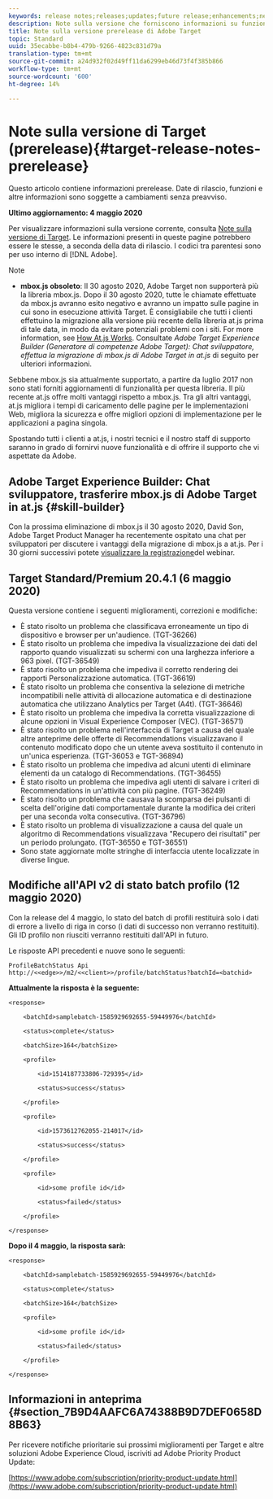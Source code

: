 ```yaml
---
keywords: release notes;releases;updates;future release;enhancements;new features;fixes;updates
description: Note sulla versione che forniscono informazioni su funzioni, miglioramenti e correzioni per le versioni DNL Adobe Target più recenti o imminenti.
title: Note sulla versione prerelease di Adobe Target
topic: Standard
uuid: 35ecabbe-b8b4-479b-9266-4823c831d79a
translation-type: tm+mt
source-git-commit: a24d932f02d49ff11da6299eb46d73f4f385b866
workflow-type: tm+mt
source-wordcount: '600'
ht-degree: 14%

---
```



# Note sulla versione di Target (prerelease){#target-release-notes-prerelease}

Questo articolo contiene informazioni prerelease. Date di rilascio, funzioni e altre informazioni sono soggette a cambiamenti senza preavviso.

**Ultimo aggiornamento: 4 maggio 2020**

Per visualizzare informazioni sulla versione corrente, consulta [Note sulla versione di Target](release-notes.md). Le informazioni presenti in queste pagine potrebbero essere le stesse, a seconda della data di rilascio. I codici tra parentesi sono per uso interno di [!DNL Adobe].

>[!NOTE]
>
>* **mbox.js obsoleto**: Il 30 agosto 2020, Adobe Target non supporterà più la libreria mbox.js. Dopo il 30 agosto 2020, tutte le chiamate effettuate da mbox.js avranno esito negativo e avranno un impatto sulle pagine in cui sono in esecuzione attività Target. È consigliabile che tutti i clienti effettuino la migrazione alla versione più recente della libreria at.js prima di tale data, in modo da evitare potenziali problemi con i siti. For more information, see [How At.js Works](/help/c-implementing-target/c-implementing-target-for-client-side-web/c-how-atjs-works/how-atjs-works.md). Consultate *Adobe Target Experience Builder (Generatore di competenze Adobe Target): Chat sviluppatore, effettua la migrazione di mbox.js di Adobe Target in at.js* di seguito per ulteriori informazioni.
   >
   >   
   Sebbene mbox.js sia attualmente supportato, a partire da luglio 2017 non sono stati forniti aggiornamenti di funzionalità per questa libreria. Il più recente at.js offre molti vantaggi rispetto a mbox.js. Tra gli altri vantaggi, at.js migliora i tempi di caricamento delle pagine per le implementazioni Web, migliora la sicurezza e offre migliori opzioni di implementazione per le applicazioni a pagina singola.
   >
   >   
   Spostando tutti i clienti a at.js, i nostri tecnici e il nostro staff di supporto saranno in grado di fornirvi nuove funzionalità e di offrire il supporto che vi aspettate da Adobe.


## Adobe Target Experience Builder: Chat sviluppatore, trasferire mbox.js di Adobe Target in at.js {#skill-builder}

Con la prossima eliminazione di mbox.js il 30 agosto 2020, David Son, Adobe Target Product Manager ha recentemente ospitato una chat per sviluppatori per discutere i vantaggi della migrazione di mbox.js a at.js. Per i 30 giorni successivi potete [visualizzare la registrazione](https://seminars.adobeconnect.com/ptdo6mfo6qn6/?proto=true)del webinar.

## Target Standard/Premium 20.4.1 (6 maggio 2020)

Questa versione contiene i seguenti miglioramenti, correzioni e modifiche:

* È stato risolto un problema che classificava erroneamente un tipo di dispositivo e browser per un&#39;audience. (TGT-36266)
* È stato risolto un problema che impediva la visualizzazione dei dati del rapporto quando visualizzati su schermi con una larghezza inferiore a 963 pixel. (TGT-36549)
* È stato risolto un problema che impediva il corretto rendering dei rapporti Personalizzazione automatica. (TGT-36619)
* È stato risolto un problema che consentiva la selezione di metriche incompatibili nelle attività di allocazione automatica e di destinazione automatica che utilizzano Analytics per Target (A4t). (TGT-36646)
* È stato risolto un problema che impediva la corretta visualizzazione di alcune opzioni in Visual Experience Composer (VEC). (TGT-36571)
* È stato risolto un problema nell&#39;interfaccia di Target a causa del quale altre anteprime delle offerte di Recommendations visualizzavano il contenuto modificato dopo che un utente aveva sostituito il contenuto in un&#39;unica esperienza. (TGT-36053 e TGT-36894)
* È stato risolto un problema che impediva ad alcuni utenti di eliminare elementi da un catalogo di Recommendations. (TGT-36455)
* È stato risolto un problema che impediva agli utenti di salvare i criteri di Recommendations in un&#39;attività con più pagine. (TGT-36249)
* È stato risolto un problema che causava la scomparsa dei pulsanti di scelta dell&#39;origine dati comportamentale durante la modifica dei criteri per una seconda volta consecutiva. (TGT-36796)
* È stato risolto un problema di visualizzazione a causa del quale un algoritmo di Recommendations visualizzava &quot;Recupero dei risultati&quot; per un periodo prolungato. (TGT-36550 e TGT-36551)
* Sono state aggiornate molte stringhe di interfaccia utente localizzate in diverse lingue.

## Modifiche all&#39;API v2 di stato batch profilo (12 maggio 2020)

Con la release del 4 maggio, lo stato del batch di profili restituirà solo i dati di errore a livello di riga in corso (i dati di successo non verranno restituiti). Gli ID profilo non riusciti verranno restituiti dall&#39;API in futuro.

Le risposte API precedenti e nuove sono le seguenti:

`ProfileBatchStatus Api
http://<<edge>>/m2/<<client>>/profile/batchStatus?batchId=<batchid>`

**Attualmente la risposta è la seguente:**

```
<response>
 
    <batchId>samplebatch-1585929692655-59449976</batchId>
 
    <status>complete</status>
 
    <batchSize>164</batchSize>
 
    <profile>
 
        <id>1514187733806-729395</id>
 
        <status>success</status>
 
    </profile>
 
    <profile>
 
        <id>1573612762055-214017</id>
 
        <status>success</status>
 
    </profile>
 
    <profile>
 
        <id>some profile id</id>
 
        <status>failed</status>
 
    </profile>
 
</response>
```

**Dopo il 4 maggio, la risposta sarà:**

```
<response>
 
    <batchId>samplebatch-1585929692655-59449976</batchId>
 
    <status>complete</status>
 
    <batchSize>164</batchSize>
 
    <profile>
 
        <id>some profile id</id>
 
        <status>failed</status>
 
    </profile>
 
</response>
```

## Informazioni in anteprima {#section_7B9D4AAFC6A74388B9D7DEF0658D8B63}

Per ricevere notifiche prioritarie sui prossimi miglioramenti per Target e altre soluzioni Adobe Experience Cloud, iscriviti ad Adobe Priority Product Update:

[https://www.adobe.com/subscription/priority-product-update.html](https://www.adobe.com/subscription/priority-product-update.html)
